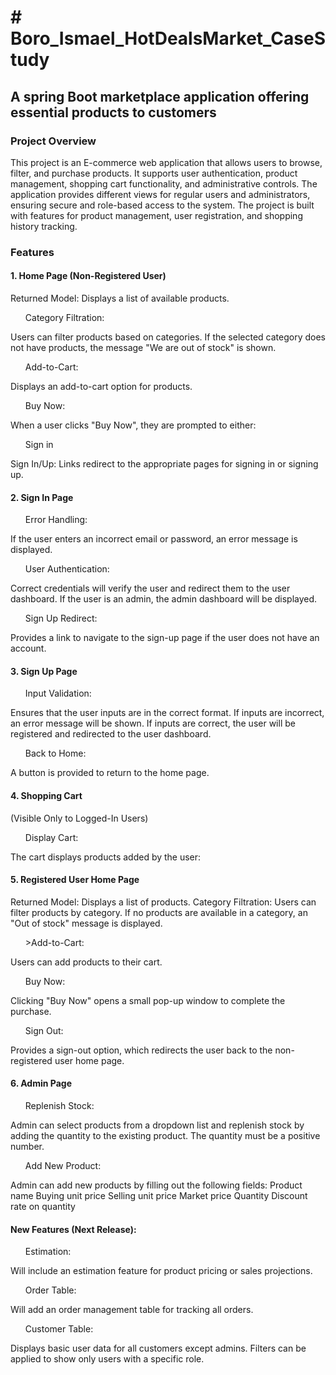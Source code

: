 <h1># Boro_Ismael_HotDealsMarket_CaseStudy</h1>
<h2>A spring Boot marketplace application offering essential products to customers</h2>

<h3>Project Overview</h3>
This project is an E-commerce web application that allows users to browse, filter, and purchase products.
It supports user authentication, product management, shopping cart functionality, and administrative controls. 
The application provides different views for regular users and administrators, ensuring secure and role-based access to the system. 
The project is built with features for product management, user registration, and shopping history tracking.

<h3>Features</h3>
<h4>1. Home Page (Non-Registered User)</h4>
Returned Model: Displays a list of available products.
<ul>Category Filtration:</ul> Users can filter products based on categories. 
If the selected category does not have products, the message "We are out of stock" is shown.
<ul>Add-to-Cart:</ul> Displays an add-to-cart option for products.
<ul>Buy Now:</ul> When a user clicks "Buy Now", they are prompted to either:
<ul> Sign in</ul>
<!-- Proceed as a guest (without registering). -->
Sign In/Up: Links redirect to the appropriate pages for signing in or signing up.
<h4>2. Sign In Page</h4>
<ul>Error Handling:</ul> If the user enters an incorrect email or password, an error message is displayed.
<ul>User Authentication:</ul> 
Correct credentials will verify the user and redirect them to the user dashboard.
If the user is an admin, the admin dashboard will be displayed.
<ul>Sign Up Redirect:</ul>  Provides a link to navigate to the sign-up page if the user does not have an account.
<h4>3. Sign Up Page</h4>
<ul>Input Validation:</ul> Ensures that the user inputs are in the correct format.
If inputs are incorrect, an error message will be shown.
If inputs are correct, the user will be registered and redirected to the user dashboard.
<ul>Back to Home:</ul> A button is provided to return to the home page.
<h4>4. Shopping Cart</h4> (Visible Only to Logged-In Users)
<ul>Display Cart:</ul> The cart displays products added by the user:
	
<h4>5. Registered User Home Page</h4>
Returned Model: Displays a list of products.
Category Filtration: Users can filter products by category. If no products are available in a category, an "Out of stock" message is displayed.
<ul>>Add-to-Cart: </ul>Users can add products to their cart.
<ul>Buy Now:</ul> Clicking "Buy Now" opens a small pop-up window to complete the purchase.
<ul>Sign Out:</ul> Provides a sign-out option, which redirects the user back to the non-registered user home page.
<h4>6. Admin Page</h4>
<ul>Replenish Stock:</ul> Admin can select products from a dropdown list and replenish stock by adding the quantity to the existing product. 
The quantity must be a positive number.
<ul>Add New Product:</ul> Admin can add new products by filling out the following fields:
Product name
Buying unit price
Selling unit price
Market price
Quantity
Discount rate on quantity
<h4>New Features (Next Release):</h4>
<ul>Estimation:</ul> Will include an estimation feature for product pricing or sales projections.
<ul>Order Table: </ul>Will add an order management table for tracking all orders.
<ul>Customer Table:</ul> Displays basic user data for all customers except admins. Filters can be applied to show only users with a specific role.
